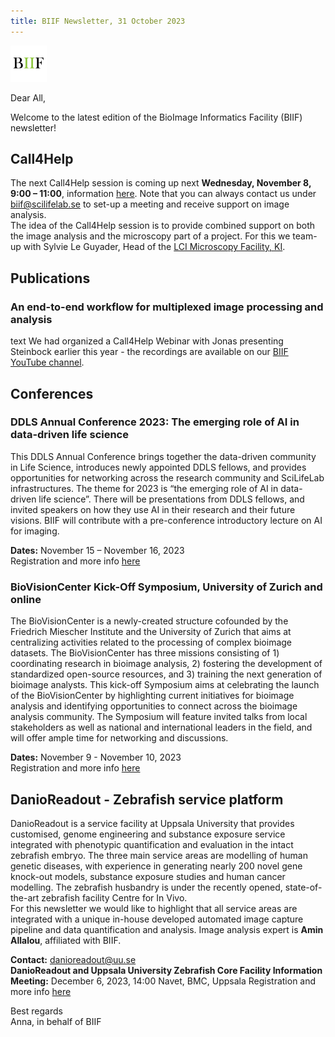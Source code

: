 ```yaml
---
title: BIIF Newsletter, 31 October 2023
---
```

![BIIF logo](/images/biif_logo_white.png )

Dear All,

Welcome to the latest edition of the BioImage Informatics Facility (BIIF) newsletter! 

## Call4Help
The next Call4Help session is coming up next **Wednesday, November 8, 9:00 – 11:00**, information [here]( https://www.scilifelab.se/call4help-form/).
Note that you can always contact us under [biif@scilifelab.se](mailto:biif@scilifelab.se) to set-up a meeting and receive support on image analysis.   
The idea of the Call4Help session is to provide combined support on both the image analysis and the microscopy part of a project. For this we team-up with Sylvie Le Guyader, Head of the [LCI Microscopy Facility, KI](https://ki.se/en/bionut/live-cell-imaging-core-facility-lci?pk_vid=edc74ddcac41efbf16964996865aa670). 

## Publications
### An end-to-end workflow for multiplexed image processing and analysis 
text
We had organized a Call4Help Webinar with Jonas presenting Steinbock earlier this year - the recordings are available on our [BIIF YouTube channel](https://www.youtube.com/@bioimageinformaticsfacilit7287).

## Conferences

### DDLS Annual Conference 2023: The emerging role of AI in data-driven life science
This DDLS Annual Conference brings together the data-driven community in Life Science, introduces newly appointed DDLS fellows, and provides opportunities for networking across the research community and SciLifeLab infrastructures. The theme for 2023 is “the emerging role of AI in data-driven life science”. There will be presentations from DDLS fellows, and invited speakers on how they use AI in their research and their future visions. BIIF will contribute with a pre-conference introductory lecture on AI for imaging.

**Dates:** November 15 – November 16, 2023  
Registration and more info [here](https://www.scilifelab.se/event/ddls-annual-conference-2023/)

### BioVisionCenter Kick-Off Symposium, University of Zurich and online
The BioVisionCenter is a newly-created structure cofounded by the Friedrich Miescher Institute and the University of Zurich that aims at centralizing activities related to the processing of complex bioimage datasets. The BioVisionCenter has three missions consisting of 1) coordinating research in bioimage analysis, 2) fostering the development of standardized open-source resources, and 3) training the next generation of bioimage analysts. 
This kick-off Symposium aims at celebrating the launch of the BioVisionCenter by highlighting current initiatives for bioimage analysis and identifying opportunities to connect across the bioimage analysis community. The Symposium will feature invited talks from local stakeholders as well as national and international leaders in the field, and will offer ample time for networking and discussions. 

**Dates:** November 9 - November 10, 2023  
Registration and more info [here](https://www.ema.uzh.ch/en/register/biovisioncenter-symposium.html)

## DanioReadout - Zebrafish service platform
DanioReadout is a service facility at Uppsala University that provides customised, genome engineering and substance exposure service integrated with phenotypic quantification and evaluation in the intact zebrafish embryo. The three main service areas are modelling of human genetic diseases, with experience in generating nearly 200 novel gene knock-out models, substance exposure studies and human cancer modelling. The zebrafish husbandry is under the recently opened, state-of-the-art zebrafish facility Centre for In Vivo.  
For this newsletter we would like to highlight that all service areas are integrated with a unique in-house developed automated image capture pipeline and data quantification and analysis. Image analysis expert is **Amin Allalou**, affiliated with BIIF.  

**Contact:** danioreadout@uu.se  
**DanioReadout and Uppsala University Zebrafish Core Facility Information Meeting:** December 6, 2023, 14:00 Navet, BMC, Uppsala
Registration and more info [here](https://www.scilifelab.se/event/joined-danioreadout-local-scilifelab-servicefacility-and-civ-zebrafish-core-facility-information-meeting/)

Best regards  
Anna, in behalf of BIIF

